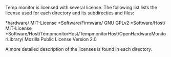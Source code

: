 Temp monitor is licensed with several license. The following list lists the license used for each directory and its subdirecties and files:

*hardware/  MIT-License
*Software/Firmware/ GNU GPLv2
*Software/Host/ MIT-License
*Software/Host/TempmonitorHost/TempmonitorHost/OpenHardwareMonitorLibrary/ Mozilla Public License Version 2.0

A more detailed description of the licenses is found in each directory.
